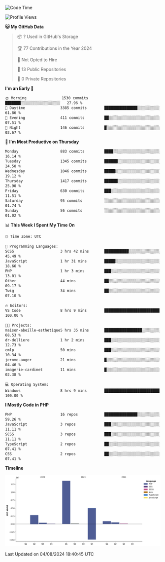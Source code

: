 <!--START_SECTION:waka-->
![Code Time](http://img.shields.io/badge/Code%20Time-1%2C803%20hrs%2059%20mins-blue)

![Profile Views](http://img.shields.io/badge/Profile%20Views-0-blue)

**🐱 My GitHub Data** 

> 📦 ? Used in GitHub's Storage 
 > 
> 🏆 77 Contributions in the Year 2024
 > 
> 🚫 Not Opted to Hire
 > 
> 📜 13 Public Repositories 
 > 
> 🔑 0 Private Repositories 
 > 
**I'm an Early 🐤** 

```text
🌞 Morning                1530 commits        ███████░░░░░░░░░░░░░░░░░░   27.96 % 
🌆 Daytime                3385 commits        ███████████████░░░░░░░░░░   61.86 % 
🌃 Evening                411 commits         ██░░░░░░░░░░░░░░░░░░░░░░░   07.51 % 
🌙 Night                  146 commits         █░░░░░░░░░░░░░░░░░░░░░░░░   02.67 % 
```
📅 **I'm Most Productive on Thursday** 

```text
Monday                   883 commits         ████░░░░░░░░░░░░░░░░░░░░░   16.14 % 
Tuesday                  1345 commits        ██████░░░░░░░░░░░░░░░░░░░   24.58 % 
Wednesday                1046 commits        █████░░░░░░░░░░░░░░░░░░░░   19.12 % 
Thursday                 1417 commits        ██████░░░░░░░░░░░░░░░░░░░   25.90 % 
Friday                   630 commits         ███░░░░░░░░░░░░░░░░░░░░░░   11.51 % 
Saturday                 95 commits          ░░░░░░░░░░░░░░░░░░░░░░░░░   01.74 % 
Sunday                   56 commits          ░░░░░░░░░░░░░░░░░░░░░░░░░   01.02 % 
```


📊 **This Week I Spent My Time On** 

```text
🕑︎ Time Zone: UTC

💬 Programming Languages: 
SCSS                     3 hrs 42 mins       ███████████░░░░░░░░░░░░░░   45.49 % 
JavaScript               1 hr 31 mins        █████░░░░░░░░░░░░░░░░░░░░   18.66 % 
PHP                      1 hr 3 mins         ███░░░░░░░░░░░░░░░░░░░░░░   13.01 % 
Other                    44 mins             ██░░░░░░░░░░░░░░░░░░░░░░░   09.17 % 
Twig                     34 mins             ██░░░░░░░░░░░░░░░░░░░░░░░   07.10 % 

🔥 Editors: 
VS Code                  8 hrs 9 mins        █████████████████████████   100.00 % 

🐱‍💻 Projects: 
maison-abeille-esthetique5 hrs 35 mins       █████████████████░░░░░░░░   68.53 % 
dr-delliere              1 hr 2 mins         ███░░░░░░░░░░░░░░░░░░░░░░   12.73 % 
cmlp                     50 mins             ███░░░░░░░░░░░░░░░░░░░░░░   10.34 % 
jerome-auger             21 mins             █░░░░░░░░░░░░░░░░░░░░░░░░   04.46 % 
imagerie-cardinet        11 mins             █░░░░░░░░░░░░░░░░░░░░░░░░   02.38 % 

💻 Operating System: 
Windows                  8 hrs 9 mins        █████████████████████████   100.00 % 
```

**I Mostly Code in PHP** 

```text
PHP                      16 repos            ███████████████░░░░░░░░░░   59.26 % 
JavaScript               3 repos             ███░░░░░░░░░░░░░░░░░░░░░░   11.11 % 
SCSS                     3 repos             ███░░░░░░░░░░░░░░░░░░░░░░   11.11 % 
TypeScript               2 repos             ██░░░░░░░░░░░░░░░░░░░░░░░   07.41 % 
CSS                      2 repos             ██░░░░░░░░░░░░░░░░░░░░░░░   07.41 % 
```



**Timeline**

![Lines of Code chart](https://raw.githubusercontent.com/tahar-elgunaoui/tahar-elgunaoui/main/assets/bar_graph.png)


 Last Updated on 04/08/2024 18:40:45 UTC
<!--END_SECTION:waka-->
